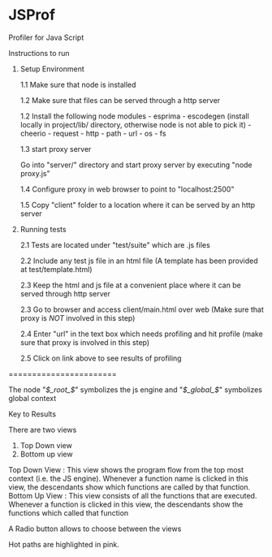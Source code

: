 JSProf
======

Profiler for Java Script


Instructions to run

1. Setup Environment

   1.1 Make sure that node is installed


   1.2 Make sure that files can be served through a http server


   1.2 Install the following node modules
       - esprima
       - escodegen (install locally in project/lib/ directory, otherwise node is not able to pick it)
       - cheerio
       - request
       - http
       - path
       - url
       - os
       - fs


   1.3 start proxy server 

      Go into "server/" directory and start proxy server by executing "node proxy.js"


   1.4 Configure proxy in web browser to point to "localhost:2500"


   1.5 Copy "client" folder to a location where it can be served by an http server




2. Running tests

    2.1 Tests are located under "test/suite" which are .js files

    2.2 Include any test js file in an html file (A template has been provided at test/template.html)

    2.3 Keep the html and js file at a convenient place where it can be served through http server

    2.3 Go to browser and access client/main.html over web (Make sure that proxy is *NOT* involved in this step)

    2.4 Enter "url" in the text box which needs profiling and hit profile (make sure that proxy is involved in this step)

    2.5 Click on link above to see results of profiling



=======================


The node "_$_root_$_" symbolizes the js engine and "_$_global_$_" symbolizes global context

Key to Results

There are two views

1. Top Down view 
2. Bottom up view

Top Down View : This view shows the program flow from the top most context (i.e. the JS engine). Whenever a function name is clicked in this view, the descendants show which functions are called by that function.
Bottom Up View : This view consists of all the functions that are executed. Whenever a function is clicked in this view, the descendants show the functions which called that function

A Radio button allows to choose between the views


Hot paths are highlighted in pink.
